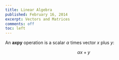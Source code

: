```yaml
---
title: Linear Algebra
published: February 16, 2014
excerpt: Vectors and Matrices
comments: off
toc: left
---
```


An **axpy** operation is a scalar $\alpha$ times vector $x$ plus $y$:

$$\alpha x + y$$


